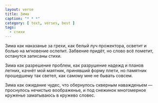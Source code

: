 ```yaml
---
layout: verse
title: Зима
caption: "* * *"
category: [ text, verses, best ]
tags:
  - стихи
---
```

Зима как наказанье за грехи,
как белый луч прожектора,
    осветит
и болью на мгновение
    ослепит.
Забвение придёт,
    но слово всё пометит,
останутся записаны стихи.

Зима как разрешение проблем,
как разрушение надежд
    и планов летних,
качнёт мой маятник,
    принявший форму плети,
но памятник прошедшему
    так светел,
как самому мне
    не бывать совсем.

Зима как ожидание чудес,
что обернулось
    скверным наважденьем —
проснулось
    нечистью воображенье,
и под снежинок
    многомерное круженье
заматываюсь
    в кружево словес.
